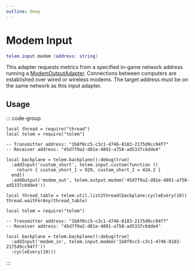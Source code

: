 ```yaml
---
outline: deep
---
```


# Modem Input <RepoLink path="lib/input/ModemInputAdapter.lua" />

```lua
telem.input.modem (address: string)
```

This adapter requests metrics from a specified in-game network address running a [ModemOutputAdapter](/reference/output/Modem). Connections between computers are established over wired or wireless modems. The target address must be on the same network as this input adapter.

## Usage

::: code-group

```lua{9} [Computer 1: Transmitter]
local thread = require("thread")
local telem = require("telem")

-- Transmitter address: "1b8f0cc5-c3c1-4746-8183-2175d9cc94f7"
-- Receiver address: "45d7f9a2-d81e-4891-a758-ad5337c6dde4"

local backplane = telem.backplane():debug(true)
  :addInput('custom_short', telem.input.custom(function ()
    return { custom_short_1 = 929, custom_short_2 = 424.2 }
  end))
  :addOutput('modem_out', telem.output.modem('45d7f9a2-d81e-4891-a758-ad5337c6dde4'))

local thread_table = telem.util.list2thread(backplane:cycleEvery(10))
thread.waitForAny(thread_table)
```

```lua{4} [Computer 2: Receiver]
local telem = require("telem")

-- Transmitter address: "1b8f0cc5-c3c1-4746-8183-2175d9cc94f7"
-- Receiver address: "45d7f9a2-d81e-4891-a758-ad5337c6dde4"

local backplane = telem.backplane():debug(true)
  :addInput('modem_in', telem.input.modem('1b8f0cc5-c3c1-4746-8183-2175d9cc94f7'))
  :cycleEvery(10)()

```

:::


<MetricTable
  show-heritage
  :metrics="[
    {
      name: 'custom_short_1',
      value: 929,
      unit: 'bars',
      adapter: 'modem_in:custom_in',
      source: 'custom_source_1'
    },
    {
      name: 'custom_long_2',
      value: 424.2,
      adapter: 'modem_in:custom_in',
      source: 'custom_source_2'
    }
  ]"
/>
